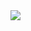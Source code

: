 <img src="https://capsule-render.vercel.app/api?type=transparent&color=timeGradient&height=150&section=header&text=ParkJeongHoon&fontSize=50" />
